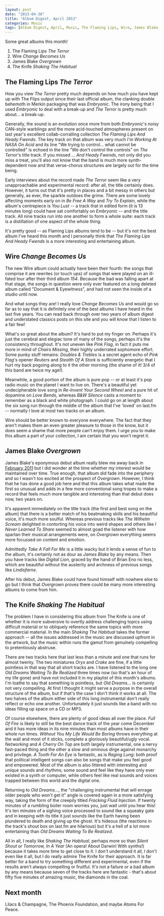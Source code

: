 ```yaml
---
layout: post
date: "2013-04-30"
title: "Album Digest, April 2013"
categories: Music
tags: [Album Digest, April, Music, The Flaming Lips, Wire, James Blake, The Knife, Thirteen]
---
```


Some great albums this month!

1. The Flaming Lips _The Terror_
2. Wire _Change Becomes Us_
3. James Blake _Overgrown_
4. The Knife _Shaking The Habitual_

## The Flaming Lips _The Terror_

How you view _The Terror_ pretty much depends on how much you have kept up with The Flips output since their last official album, the clanking double behemoth in Merkin packaging that was _Embryonic_. The irony being that I used _Embryonic_ to deal with a break-up and _The Terror_ is pretty much about... a break-up.

Generally, the sound is an evolution once more from both _Embryonic_'s noisy CAN-style warblings and the more acid-touched atmospheres present on last year's excellent collab-corralling collection _The Flaming Lips And Heady Fwends_. The key track on that album was very much _I'm Working At NASA On Acid_ and its line "We trying to control... what cannot be controlled" is echoed in the line "We don't control the controls" on _The Terror_'s title track. If you missed _... And Heady Fwends_, not only did you miss a treat, you'll also not know that the band is much more synth-dependent now and that verse-chorus structures are largely out for the time being.

Early interviews about the record made _The Terror_ seem like a very unapproachable and experimental record: after all, the title certainly does. However, it turns out that it's pretty in places and a bit messy in others but generally, as ever, the sparkle outdoes the grime. There are some lovely affecting moments early on in _Be Free A Way_ and _Try To Explain_, while the album's centrepiece is _You Lust_ -- a track that in edited form (it is 13 minutes long) could have sat comfortably on _Embryonic_ -- and the title track. All nine tracks run into one another to form a whole suite: each track is a distillation of one aspect of the whole thing.

It's pretty good -- as Flaming Lips albums tend to be -- but it's not the best album I've heard this month and I personally think that _The Flaming Lips And Heady Fwends_ is a more interesting and entertaining album.

## Wire _Change Becomes Us_

The new Wire album could actually have been their fourth: the songs that comprise it are rewrites (or touch ups) of songs that were played on an ill-fated tour after their third album _154_. Because the bad was falling apart at that stage, the songs in question were only ever featured on a long deleted album called "Document & Eyewitness", and had not seen the inside of a studio until now.

And what songs they are! I really love _Change Becomes Us_ and would go so far as to say that it is definitely one of the best albums I have heard in the last five years. You can read back through over two years of album digest and understated classics posts on this site and you will know that I listen to a fair few!

What's so great about the album? It's hard to put my finger on. Perhaps it's just the cerebral and elegiac tone of many of the songs, perhaps it's the consistency throughout. It's not uneven like _Pink Flag_, in fact it puts me more in mind of _Chairs Missing_, their highly underrated sophomore effort. Some punky stuff remains: _Doubles & Trebles_ is a secret agent echo of _Pink Flag_'s opener _Reuters_ and _Stealth Of A Stork_ is sufficiently energetic that I hurt my back pogoing along to it the other morning (the shame of it! 3/4 of this band are twice my age!).

Meanwhile, a good portion of the album is pure pop -- or at least it's pop radio music on the planet I want to live on. There's a beautiful yet undecipherable love song in _Re-Invent Your Second Wheel_ and a pure hit of dopamine on _Love Bends_, whereas _B&W Silence_ casts a moment to remember as a black and white photograph. I could go on at length about the six song run through the middle of the album that I've 'loved' on last.fm -- normally I love at most two tracks on an album.

Wire should be better known to everyone everywhere. The fact that they aren't makes them an even greater pleasure to those in the know, but it does seem a shame that more people can't enjoy them. I urge you to make this album a part of your collection, I am certain that you won't regret it.

## James Blake _Overgrown_

James Blake's eponymous debut album really blew me away back in [February 2011](album-digest-february-2011) but I did wonder at the time  whether my interest would be maintained over time. True enough, that album did fade into the periphery and so I wasn't too excited at the prospect of _Overgrown_. However, I think that he has done a good job here and that this album takes what made the first so unusual and adds in a few more conventional song tropes to make a record that feels much more tangible and interesting than that debut does now, two years on.

It's apparent immediately on the title track (the first and best song on the album) that there is a better match of his beatmaking skills and his beautiful voice, it's much more soulful. Whereas previous tracks like _The Wilhelm Scream_ delighted in contorting his voice into weird shapes and others like _I Never Learned To Share_ seemed to almost goad the listener with how spartan their musical arrangements were, on _Overgrown_ everything seems more focussed on content and emotion.

Admittedly _Take A Fall For Me_ is a little wacky but it lends a sense of fun to the album, it's certainly not as dour as _James Blake_ by any means. Then you have tracks like _Digital Lion_, graced by the hand of Brian Eno no less, which are beautiful without the austerity and archness of previous songs like _Lindisfarne_.

After his debut, James Blake could have found himself with nowhere else to go but I think that _Overgrown_ proves there could be many more interesting albums to come from him.

## The Knife _Shaking The Habitual_

The problem I have in considering this album from The Knife is one of whether it is more subversive to overtly address challenging topics using difficult material or to obliquely reference the same topics with more commercial material. In the main _Shaking The Habitual_ takes the former approach -- all the issues addressed in the music are discussed upfront in the artwork, but the music within runs the gamut from genuinely compelling to pretentiously abstruse.

There are two tracks here that last less than a minute and one that runs for almost twenty. The two miniatures _Oryx_ and _Crake_ are fine, if a little pointless in that way that all short tracks are. I have listened to the long one _Old Dreams Waiting To Be Realized_ three times now (so that's an hour of my life gone) and have not included it in my playlist of this month's albums. I'm loathe to say that something is pointless, but _Old Dreams..._ is certainly not very compelling. At first I thought it might serve a purpose in the overall structure of the album, but if that's the case I don't think it works at all. The two halves of the album either side of this long instrumental don't really reflect or echo one another. Unfortunately it just sounds like a band with no ideas filling up space on a CD or MP3.

Of course elsewhere, there are plenty of good ideas all over the place. _Full Of Fire_ is likely to still be the best dance track of the year come December and it has more ideas in its nine minutes than most albums have in their whole run times. _Without You My Life Would Be Boring_ throws everything at the wall and most of it sticks, complete a gloriously beautiful/ugly vocal. _Networking_ and _A Cherry On Top_ are both largely instrumental, one a nervy fast-paced thing and the other a slow and ominous dirge against monarchy and privilege. _A Tooth For An Eye_ is fantastic, as is _Raging Lung_: both proof that political intelligent songs can also be songs that make you feel good and empowered. Most of the album is also littered with interesting and unique sounds and rhythms; some sound and feel like they have only ever existed in a synth or computer, while others feel like real sounds and voices trapped between this world and the digital one.

Returning to _Old Dreams..._, the "challenging instrumental that will enrage older people who won't get it" angle is covered again in a more satisfying way, taking the form of the creepily titled _Fracking Fluid Injection_. If twenty minutes of a rumbling boiler room worries you, just wait until you hear this! It's ten minutes of a sighing voice processed to sound like a squeaky gate and in keeping with its title it just sounds like the Earth having been plundered to death and giving up the ghost. It's hideous (the reactions in the track's shout box on last.fm are hilarious) but it's a hell of a lot more entertaining than _Old Dreams Waiting To Be Realized_.

All in all, I really like _Shaking The Habitual_, perhaps more so than _Silent Shout_ or _Tomorrow, In A Year_ (An opera! About Darwin! With synths!) because it takes more time to get close to it. I don't understand it all, I don't even like it all, but I do really admire The Knife for their approach. It is far better for a band to try something different and experimental, even if the results aren't always compelling or fruitful. It's not a failure or a bad album by any means because seven of the tracks here are fantastic - that's about fifty five minutes of amazing music, the diamonds in the coal.

## Next month

Lilacs & Champagne, The Phoenix Foundation, and maybe Atoms For Peace.